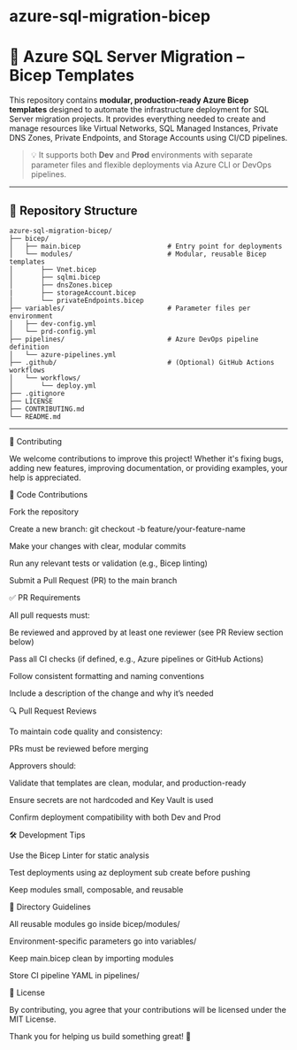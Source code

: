 # azure-sql-migration-bicep
# 🚀 Azure SQL Server Migration – Bicep Templates

This repository contains **modular, production-ready Azure Bicep templates** designed to automate the infrastructure deployment for SQL Server migration projects. It provides everything needed to create and manage resources like Virtual Networks, SQL Managed Instances, Private DNS Zones, Private Endpoints, and Storage Accounts using CI/CD pipelines.

> 💡 It supports both **Dev** and **Prod** environments with separate parameter files and flexible deployments via Azure CLI or DevOps pipelines.

---

## 📂 Repository Structure

```text
azure-sql-migration-bicep/
├── bicep/
│   ├── main.bicep                      # Entry point for deployments
│   └── modules/                        # Modular, reusable Bicep templates
│       ├── Vnet.bicep
│       ├── sqlmi.bicep
│       ├── dnsZones.bicep
|       ├── storageAccount.bicep
│       └── privateEndpoints.bicep
├── variables/                          # Parameter files per environment
│   ├── dev-config.yml
│   └── prd-config.yml
├── pipelines/                          # Azure DevOps pipeline definition
│   └── azure-pipelines.yml
├── .github/                            # (Optional) GitHub Actions workflows
│   └── workflows/
│       └── deploy.yml
├── .gitignore
├── LICENSE
├── CONTRIBUTING.md
└── README.md
```

---
🤝 Contributing

We welcome contributions to improve this project! Whether it's fixing bugs, adding new features, improving documentation, or providing examples, your help is appreciated.

🧱 Code Contributions

Fork the repository

Create a new branch: git checkout -b feature/your-feature-name

Make your changes with clear, modular commits

Run any relevant tests or validation (e.g., Bicep linting)

Submit a Pull Request (PR) to the main branch

✅ PR Requirements

All pull requests must:

Be reviewed and approved by at least one reviewer (see PR Review section below)

Pass all CI checks (if defined, e.g., Azure pipelines or GitHub Actions)

Follow consistent formatting and naming conventions

Include a description of the change and why it’s needed

🔍 Pull Request Reviews

To maintain code quality and consistency:

PRs must be reviewed before merging

Approvers should:

Validate that templates are clean, modular, and production-ready

Ensure secrets are not hardcoded and Key Vault is used

Confirm deployment compatibility with both Dev and Prod

🛠️ Development Tips

Use the Bicep Linter for static analysis

Test deployments using az deployment sub create before pushing

Keep modules small, composable, and reusable

📁 Directory Guidelines

All reusable modules go inside bicep/modules/

Environment-specific parameters go into variables/

Keep main.bicep clean by importing modules

Store CI pipeline YAML in pipelines/

🧾 License

By contributing, you agree that your contributions will be licensed under the MIT License.

Thank you for helping us build something great! 🙌


